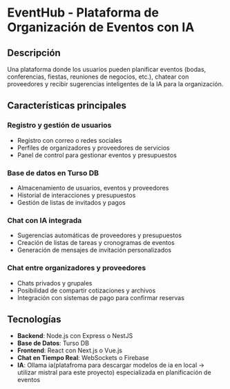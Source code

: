 # EventHub - Plataforma de Organización de Eventos con IA

## Descripción
Una plataforma donde los usuarios pueden planificar eventos (bodas, conferencias, fiestas, reuniones de negocios, etc.), chatear con proveedores y recibir sugerencias inteligentes de la IA para la organización.

## Características principales

### Registro y gestión de usuarios
- Registro con correo o redes sociales
- Perfiles de organizadores y proveedores de servicios
- Panel de control para gestionar eventos y presupuestos

### Base de datos en Turso DB
- Almacenamiento de usuarios, eventos y proveedores
- Historial de interacciones y presupuestos
- Gestión de listas de invitados y pagos

### Chat con IA integrada
- Sugerencias automáticas de proveedores y presupuestos
- Creación de listas de tareas y cronogramas de eventos
- Generación de mensajes de invitación personalizados

### Chat entre organizadores y proveedores
- Chats privados y grupales
- Posibilidad de compartir cotizaciones y archivos
- Integración con sistemas de pago para confirmar reservas


## Tecnologías 
- **Backend**: Node.js con Express o NestJS
- **Base de Datos**: Turso DB
- **Frontend**: React con Next.js o Vue.js
- **Chat en Tiempo Real**: WebSockets o Firebase
- **IA**: Ollama ia(platafroma para descargar modelos de ia en local -> utilizar mistral para este proyecto) especializada en planificación de eventos
